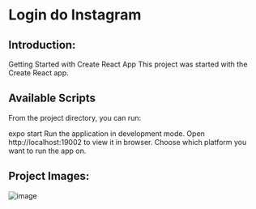 # Login do Instagram 

## Introduction:

Getting Started with Create React App
This project was started with the Create React app.

## Available Scripts
From the project directory, you can run:

expo start
Run the application in development mode.
Open http://localhost:19002 to view it in browser.
Choose which platform you want to run the app on.

## Project Images:
![image](https://user-images.githubusercontent.com/79535209/164921434-f7e7844d-e8af-40b7-904c-59882c9e960e.png)
